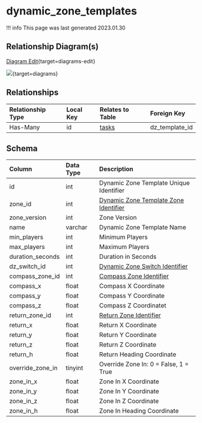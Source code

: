 # dynamic_zone_templates

!!! info
	This page was last generated 2023.01.30

## Relationship Diagram(s)

[Diagram Edit](https://mermaid.live/edit#eyJjb2RlIjoiZXJEaWFncmFtXG4gICAgZHluYW1pY196b25lX3RlbXBsYXRlcyB7XG4gICAgICAgIGludHVuc2lnbmVkIGlkXG4gICAgfVxuICAgIHRhc2tzIHtcbiAgICAgICAgaW50dW5zaWduZWQgaWRcbiAgICAgICAgdGlueWludCB0eXBlXG4gICAgICAgIGludHVuc2lnbmVkIGR6X3RlbXBsYXRlX2lkXG4gICAgfVxuICAgIGR5bmFtaWNfem9uZV90ZW1wbGF0ZXMgfHwtLW97IHRhc2tzIDogXCJIYXMtTWFueVwiXG5cbiIsIm1lcm1haWQiOnsidGhlbWUiOiJkZWZhdWx0In0sInVwZGF0ZUVkaXRvciI6dHJ1ZSwiYXV0b1N5bmMiOnRydWUsInVwZGF0ZURpYWdyYW0iOnRydWV9){target=diagrams-edit}

[![](https://mermaid.ink/img/eyJjb2RlIjoiZXJEaWFncmFtXG4gICAgZHluYW1pY196b25lX3RlbXBsYXRlcyB7XG4gICAgICAgIGludHVuc2lnbmVkIGlkXG4gICAgfVxuICAgIHRhc2tzIHtcbiAgICAgICAgaW50dW5zaWduZWQgaWRcbiAgICAgICAgdGlueWludCB0eXBlXG4gICAgICAgIGludHVuc2lnbmVkIGR6X3RlbXBsYXRlX2lkXG4gICAgfVxuICAgIGR5bmFtaWNfem9uZV90ZW1wbGF0ZXMgfHwtLW97IHRhc2tzIDogXCJIYXMtTWFueVwiXG5cbiIsIm1lcm1haWQiOnsidGhlbWUiOiJkZWZhdWx0In0sInVwZGF0ZUVkaXRvciI6dHJ1ZSwiYXV0b1N5bmMiOnRydWUsInVwZGF0ZURpYWdyYW0iOnRydWV9)](https://mermaid.ink/img/eyJjb2RlIjoiZXJEaWFncmFtXG4gICAgZHluYW1pY196b25lX3RlbXBsYXRlcyB7XG4gICAgICAgIGludHVuc2lnbmVkIGlkXG4gICAgfVxuICAgIHRhc2tzIHtcbiAgICAgICAgaW50dW5zaWduZWQgaWRcbiAgICAgICAgdGlueWludCB0eXBlXG4gICAgICAgIGludHVuc2lnbmVkIGR6X3RlbXBsYXRlX2lkXG4gICAgfVxuICAgIGR5bmFtaWNfem9uZV90ZW1wbGF0ZXMgfHwtLW97IHRhc2tzIDogXCJIYXMtTWFueVwiXG5cbiIsIm1lcm1haWQiOnsidGhlbWUiOiJkZWZhdWx0In0sInVwZGF0ZUVkaXRvciI6dHJ1ZSwiYXV0b1N5bmMiOnRydWUsInVwZGF0ZURpYWdyYW0iOnRydWV9){target=diagrams}


## Relationships

| Relationship Type | Local Key | Relates to Table | Foreign Key |
| :--- | :--- | :--- | :--- |
| Has-Many | id | [tasks](../../schema/tasks/tasks.md) | dz_template_id |


## Schema

| Column | Data Type | Description |
| :--- | :--- | :--- |
| id | int | Dynamic Zone Template Unique Identifier |
| zone_id | int | [Dynamic Zone Template Zone Identifier](../../../../server/zones/zone-list) |
| zone_version | int | Zone Version |
| name | varchar | Dynamic Zone Template Name |
| min_players | int | Minimum Players |
| max_players | int | Maximum Players |
| duration_seconds | int | Duration in Seconds |
| dz_switch_id | int | [Dynamic Zone Switch Identifier](../../schema/doors/doors.md) |
| compass_zone_id | int | [Compass Zone Identifier](../../../../server/zones/zone-list) |
| compass_x | float | Compass X Coordinate |
| compass_y | float | Compass Y Coordinate |
| compass_z | float | Compass Z Coordinatet |
| return_zone_id | int | [Return Zone Identifier](../../../../server/zones/zone-list) |
| return_x | float | Return X Coordinate |
| return_y | float | Return Y Coordinate |
| return_z | float | Return Z Coordinate |
| return_h | float | Return Heading Coordinate |
| override_zone_in | tinyint | Override Zone In: 0 = False, 1 = True |
| zone_in_x | float | Zone In X Coordinate |
| zone_in_y | float | Zone In Y Coordinate |
| zone_in_z | float | Zone In Z Coordinate |
| zone_in_h | float | Zone In Heading Coordinate |

